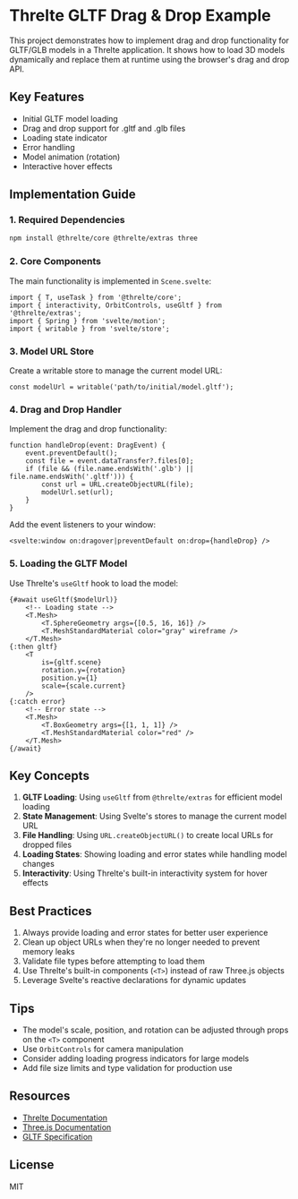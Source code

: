 # Threlte GLTF Drag & Drop Example

This project demonstrates how to implement drag and drop functionality for GLTF/GLB models in a Threlte application. It shows how to load 3D models dynamically and replace them at runtime using the browser's drag and drop API.

## Key Features

- Initial GLTF model loading
- Drag and drop support for .gltf and .glb files
- Loading state indicator
- Error handling
- Model animation (rotation)
- Interactive hover effects

## Implementation Guide

### 1. Required Dependencies

```bash
npm install @threlte/core @threlte/extras three
```

### 2. Core Components

The main functionality is implemented in `Scene.svelte`:

```svelte
import { T, useTask } from '@threlte/core';
import { interactivity, OrbitControls, useGltf } from '@threlte/extras';
import { Spring } from 'svelte/motion';
import { writable } from 'svelte/store';
```

### 3. Model URL Store

Create a writable store to manage the current model URL:

```svelte
const modelUrl = writable('path/to/initial/model.gltf');
```

### 4. Drag and Drop Handler

Implement the drag and drop functionality:

```svelte
function handleDrop(event: DragEvent) {
    event.preventDefault();
    const file = event.dataTransfer?.files[0];
    if (file && (file.name.endsWith('.glb') || file.name.endsWith('.gltf'))) {
        const url = URL.createObjectURL(file);
        modelUrl.set(url);
    }
}
```

Add the event listeners to your window:

```svelte
<svelte:window on:dragover|preventDefault on:drop={handleDrop} />
```

### 5. Loading the GLTF Model

Use Threlte's `useGltf` hook to load the model:

```svelte
{#await useGltf($modelUrl)}
    <!-- Loading state -->
    <T.Mesh>
        <T.SphereGeometry args={[0.5, 16, 16]} />
        <T.MeshStandardMaterial color="gray" wireframe />
    </T.Mesh>
{:then gltf}
    <T
        is={gltf.scene}
        rotation.y={rotation}
        position.y={1}
        scale={scale.current}
    />
{:catch error}
    <!-- Error state -->
    <T.Mesh>
        <T.BoxGeometry args={[1, 1, 1]} />
        <T.MeshStandardMaterial color="red" />
    </T.Mesh>
{/await}
```

## Key Concepts

1. **GLTF Loading**: Using `useGltf` from `@threlte/extras` for efficient model loading
2. **State Management**: Using Svelte's stores to manage the current model URL
3. **File Handling**: Using `URL.createObjectURL()` to create local URLs for dropped files
4. **Loading States**: Showing loading and error states while handling model changes
5. **Interactivity**: Using Threlte's built-in interactivity system for hover effects

## Best Practices

1. Always provide loading and error states for better user experience
2. Clean up object URLs when they're no longer needed to prevent memory leaks
3. Validate file types before attempting to load them
4. Use Threlte's built-in components (`<T>`) instead of raw Three.js objects
5. Leverage Svelte's reactive declarations for dynamic updates

## Tips

- The model's scale, position, and rotation can be adjusted through props on the `<T>` component
- Use `OrbitControls` for camera manipulation
- Consider adding loading progress indicators for large models
- Add file size limits and type validation for production use

## Resources

- [Threlte Documentation](https://threlte.xyz)
- [Three.js Documentation](https://threejs.org)
- [GLTF Specification](https://www.khronos.org/gltf/)

## License

MIT
